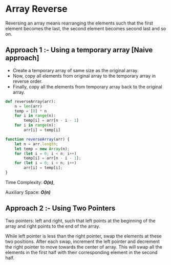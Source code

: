 # Array Reverse

Reversing an array means rearranging the elements such that the first element becomes the last, the second element becomes second last and so on.

## Approach 1 :- Using a temporary array [Naive approach]

* Create a temporary array of same size as the original array. 
* Now, copy all elements from original array to the temporary array in reverse order.
* Finally, copy all the elements from temporary array back to the original array.

``` python
def reverseArray(arr):
    n = len(arr)
    temp = [0] * n
    for i in range(n):
        temp[i] = arr[n - i - 1]
    for i in range(n):
        arr[i] = temp[i]
```

```JavaScript
function reverseArray(arr) {
    let n = arr.length;
    let temp = new Array(n);
    for (let i = 0; i < n; i++)
        temp[i] = arr[n - i - 1];
    for (let i = 0; i < n; i++)
        arr[i] = temp[i];
}
```

Time Complexity: ***O(n)***,

Auxiliary Space: ***O(n)***

## Approach 2 :- Using Two Pointers

Two pointers: left and right, such that left points at the beginning of the array and right points to the end of the array. 

While left pointer is less than the right pointer, swap the elements at these two positions. After each swap, increment the left pointer and decrement the right pointer to move towards the center of array. This will swap all the elements in the first half with their corresponding element in the second half.